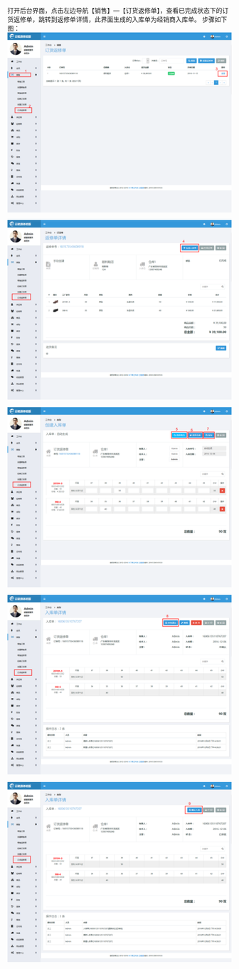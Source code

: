 打开后台界面，点击左边导航【销售】—【订货返修单】，查看已完成状态下的订货返修单，跳转到返修单详情，此界面生成的入库单为经销商入库单。 步骤如下图：![](/assets/订货返修单-1.png)

![](/assets/订货返修单-2.png)

![](/assets/订货返修单-3.png)

![](/assets/订货返修单-4.png)

![](/assets/订货返修单-5.png)

